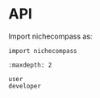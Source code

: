 # API

Import nichecompass as:

```
import nichecompass
```

```{toctree}
:maxdepth: 2

user
developer
```